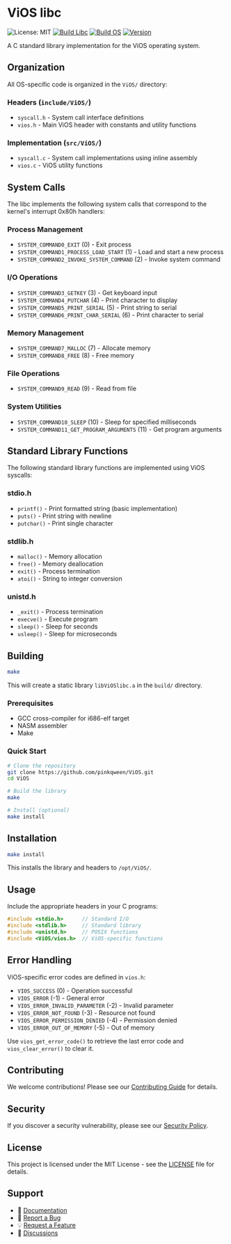 # ViOS libc

![License: MIT](https://img.shields.io/badge/License-MIT-blue.svg)
[![Build Libc](https://github.com/PinkQween/ViOS-Libc/actions/workflows/build.yml/badge.svg)](https://github.com/PinkQween/ViOS-Libc/actions/workflows/build.yml)
[![Build OS](https://github.com/PinkQween/ViOS/actions/workflows/build.yml/badge.svg)](https://github.com/PinkQween/ViOS/actions/workflows/build.yml)
[![Version](https://img.shields.io/badge/version-0.0.1-blue.svg)](https://github.com/pinkqween/ViOS/releases)

A C standard library implementation for the ViOS operating system.

## Organization

All OS-specific code is organized in the `ViOS/` directory:

### Headers (`include/ViOS/`)
- `syscall.h` - System call interface definitions
- `vios.h` - Main ViOS header with constants and utility functions

### Implementation (`src/ViOS/`)
- `syscall.c` - System call implementations using inline assembly
- `vios.c` - ViOS utility functions

## System Calls

The libc implements the following system calls that correspond to the kernel's interrupt 0x80h handlers:

### Process Management
- `SYSTEM_COMMAND0_EXIT` (0) - Exit process
- `SYSTEM_COMMAND1_PROCESS_LOAD_START` (1) - Load and start a new process
- `SYSTEM_COMMAND2_INVOKE_SYSTEM_COMMAND` (2) - Invoke system command

### I/O Operations
- `SYSTEM_COMMAND3_GETKEY` (3) - Get keyboard input
- `SYSTEM_COMMAND4_PUTCHAR` (4) - Print character to display
- `SYSTEM_COMMAND5_PRINT_SERIAL` (5) - Print string to serial
- `SYSTEM_COMMAND6_PRINT_CHAR_SERIAL` (6) - Print character to serial

### Memory Management
- `SYSTEM_COMMAND7_MALLOC` (7) - Allocate memory
- `SYSTEM_COMMAND8_FREE` (8) - Free memory

### File Operations
- `SYSTEM_COMMAND9_READ` (9) - Read from file

### System Utilities
- `SYSTEM_COMMAND10_SLEEP` (10) - Sleep for specified milliseconds
- `SYSTEM_COMMAND11_GET_PROGRAM_ARGUMENTS` (11) - Get program arguments

## Standard Library Functions

The following standard library functions are implemented using ViOS syscalls:

### stdio.h
- `printf()` - Print formatted string (basic implementation)
- `puts()` - Print string with newline
- `putchar()` - Print single character

### stdlib.h
- `malloc()` - Memory allocation
- `free()` - Memory deallocation
- `exit()` - Process termination
- `atoi()` - String to integer conversion

### unistd.h
- `_exit()` - Process termination
- `execve()` - Execute program
- `sleep()` - Sleep for seconds
- `usleep()` - Sleep for microseconds

## Building

```bash
make
```

This will create a static library `libViOSlibc.a` in the `build/` directory.

### Prerequisites

- GCC cross-compiler for i686-elf target
- NASM assembler
- Make

### Quick Start

```bash
# Clone the repository
git clone https://github.com/pinkqween/ViOS.git
cd ViOS

# Build the library
make

# Install (optional)
make install
```

## Installation

```bash
make install
```

This installs the library and headers to `/opt/ViOS/`.

## Usage

Include the appropriate headers in your C programs:

```c
#include <stdio.h>      // Standard I/O
#include <stdlib.h>     // Standard library
#include <unistd.h>     // POSIX functions
#include <ViOS/vios.h>  // ViOS-specific functions
```

## Error Handling

ViOS-specific error codes are defined in `vios.h`:

- `VIOS_SUCCESS` (0) - Operation successful
- `VIOS_ERROR` (-1) - General error
- `VIOS_ERROR_INVALID_PARAMETER` (-2) - Invalid parameter
- `VIOS_ERROR_NOT_FOUND` (-3) - Resource not found
- `VIOS_ERROR_PERMISSION_DENIED` (-4) - Permission denied
- `VIOS_ERROR_OUT_OF_MEMORY` (-5) - Out of memory

Use `vios_get_error_code()` to retrieve the last error code and `vios_clear_error()` to clear it.

## Contributing

We welcome contributions! Please see our [Contributing Guide](CONTRIBUTING.md) for details.

## Security

If you discover a security vulnerability, please see our [Security Policy](.github/SECURITY.md).

## License

This project is licensed under the MIT License - see the [LICENSE](LICENSE) file for details.

## Support

- 📖 [Documentation](README.md)
- 🐛 [Report a Bug](https://github.com/pinkqween/ViOS/issues/new?template=bug_report.md)
- 💡 [Request a Feature](https://github.com/pinkqween/ViOS/issues/new?template=feature_request.md)
- 💬 [Discussions](https://github.com/pinkqween/ViOS/discussions) 
